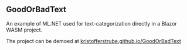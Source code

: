 ## GoodOrBadText
An example of ML.NET used for text-categorization directly in a Blazor WASM project.

The project can be demoed at [kristofferstrube.github.io/GoodOrBadText](https://kristofferstrube.github.io/GoodOrBadText/)